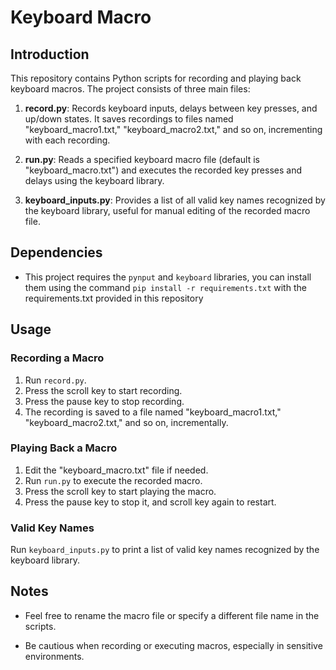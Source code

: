 # Keyboard Macro

## Introduction
This repository contains Python scripts for recording and playing back keyboard macros. The project consists of three main files:

1. **record.py**: Records keyboard inputs, delays between key presses, and up/down states. It saves recordings to files named "keyboard_macro1.txt," "keyboard_macro2.txt," and so on, incrementing with each recording.

2. **run.py**: Reads a specified keyboard macro file (default is "keyboard_macro.txt") and executes the recorded key presses and delays using the keyboard library.

3. **keyboard_inputs.py**: Provides a list of all valid key names recognized by the keyboard library, useful for manual editing of the recorded macro file.

## Dependencies
- This project requires the `pynput` and `keyboard` libraries, you can install them using the command `pip install -r requirements.txt` with the requirements.txt provided in this repository

## Usage

### Recording a Macro
1. Run `record.py`.
2. Press the scroll key to start recording.
3. Press the pause key to stop recording.
4. The recording is saved to a file named "keyboard_macro1.txt," "keyboard_macro2.txt," and so on, incrementally.

### Playing Back a Macro
1. Edit the "keyboard_macro.txt" file if needed.
2. Run `run.py` to execute the recorded macro.
4. Press the scroll key to start playing the macro.
5. Press the pause key to stop it, and scroll key again to restart.

### Valid Key Names
Run `keyboard_inputs.py` to print a list of valid key names recognized by the keyboard library.

## Notes
- Feel free to rename the macro file or specify a different file name in the scripts.

- Be cautious when recording or executing macros, especially in sensitive environments.


